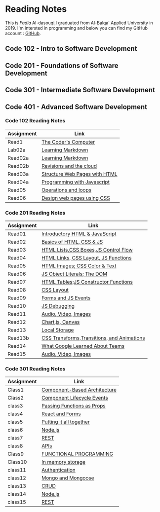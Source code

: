 # Reading Notes

This is *Fadia* Al-dasouqi,I graduated from Al-Balqa' Applied University in 2019. 
I'm intersted in programming and below you can find my GitHub account :
[GitHub](https://github.com/Al-dasouqi).

## Code 102 - Intro to Software Development

## Code 201 - Foundations of Software Development

## Code 301 - Intermediate Software Development

## Code 401 - Advanced Software Development

### Code 102 Reading Notes

Assignment        |      Link                                         |
------------------| ----------------------------------------------    |
Read1             | [The Coder's Computer](102/read1.md)              |
Lab02a            | [Learning Markdown](102/lab02a.md)                |
Read02a           | [Learning Markdown](102/read02a.md)               |
Read02b           | [Revisions and the cloud](102/read02b.md)         |
Read03a           | [Structure Web Pages with HTML](102/read03a.md)   |
Read04a           | [Programming with Javascript](102/read04a.md)     |
Read05            | [Operations and loops](102/read05.md)             |
Read06            | [Design web pages using CSS](102/read06.md)       |


### Code 201 Reading Notes

Assignment    |      Link                                                        |
--------------| --------------------------------------------------------------   |
Read01        | [Introductory HTML & JavaScript](201/class1.md)                  |
Read02        | [Basics of HTML, CSS & JS](201/class2.md)                        |
Read03        | [HTML Lists,CSS Boxes,JS Control Flow](201/class3.md)            |
Read04        | [HTML Links, CSS Layout, JS Functions](201/class4.md)            |
Read05        | [HTML Images; CSS Color & Text](201/class5.md)                   |
Read06        | [JS Object Literals; The DOM](201/class6.md)                     |
Read07        | [HTML Tables;JS Constructor Functions](201/class7.md)            |
Read08        | [CSS Layout](201/class8.md)                                      |
Read09        | [Forms and JS Events](201/class9.md)                             |
Read10        | [JS Debugging](201/class10.md)                                   |
Read11        | [Audio, Video, Images](201/class11.md)                           |
Read12        | [Chart.js, Canvas](201/class12.md)                               |
Read13        | [Local Storage](201/class13.md)                                  |
Read13b       | [CSS Transforms,Transitions, and Animations](201/class13b.md)    |
Read14        | [What Google Learned About Teams](201/class14.md)                |
Read15        | [Audio, Video, Images](201/class15.md)                           |


### Code 301 Reading Notes

Assignment        |      Link                                         |
------------------| ----------------------------------------------    |
Class1            | [Component-Based Architecture](301/class1.md)     |
Class2            | [Component Lifecycle Events](301/class2.md)       |
class3            | [Passing Functions as Props](301/class3.md)       |
class4            | [React and Forms](301/class4.md)                  |
class5            | [Putting it all together](301/class5.md)          |
class6            | [Node.js](301/class6.md)                          |
class7            | [REST](301/class7.md)                             |
class8            | [APIs](301/class8.md)                             |
Class9            | [FUNCTIONAL PROGRAMMING](301/class9.md)           |
Class10           | [In memory storage](301/class10.md)               |
class11           | [Authentication](301/class11.md)                  |
class12           | [Mongo and Mongoose](301/class12.md)              |
class13           | [CRUD](301/class13.md)                            |
class14           | [Node.js](301/class14.md)                         |
class15           | [REST](301/class15.md)                            |

